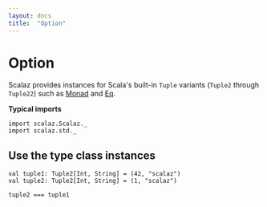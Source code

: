 ```yaml
---
layout: docs
title:  "Option"
---
```


# Option

Scalaz provides instances for Scala's built-in `Tuple` variants (`Tuple2` through `Tuple22`) such as [Monad](../ct/Monad.html) and [Eq](../core/Eq.html).

**Typical imports**

```tut:silent
import scalaz.Scalaz._
import scalaz.std._
```

## Use the type class instances

```tut
val tuple1: Tuple2[Int, String] = (42, "scalaz")
val tuple2: Tuple2[Int, String] = (1, "scalaz")

tuple2 === tuple1
```
